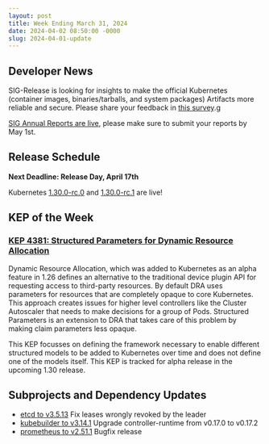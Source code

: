 ```yaml
---
layout: post
title: Week Ending March 31, 2024
date: 2024-04-02 08:50:00 -0000
slug: 2024-04-01-update
---
```


## Developer News

SIG-Release is looking for insights to make the official Kubernetes (container images, binaries/tarballs, and system packages) Artifacts more reliable and secure. Please share your feedback in [this survey](https://bit.ly/k8s-artifacts-survey).g

[SIG Annual Reports are live](https://groups.google.com/a/kubernetes.io/g/dev/c/kAdMGywyFMs), please make sure to submit your reports by May 1st.

## Release Schedule

**Next Deadline: Release Day, April 17th**

Kubernetes [1.30.0-rc.0](https://groups.google.com/a/kubernetes.io/g/dev/c/cke4ys0RnHM) and [1.30.0-rc.1](https://groups.google.com/a/kubernetes.io/g/dev/c/WYzDxgrqgUY) are live!

## KEP of the Week

### [KEP 4381: Structured Parameters for Dynamic Resource Allocation](https://github.com/kubernetes/enhancements/tree/master/keps/sig-node/4381-dra-structured-parameters)

Dynamic Resource Allocation, which was added to Kubernetes as an alpha feature in 1.26 defines an alternative to the traditional device plugin API for requesting access to third-party resources. By default DRA uses parameters for resources that are completely opaque to core Kubernetes. This approach creates issues for higher level controllers like the Cluster Autoscaler that needs to make decisions for a group of Pods. Structured Parameters is an extension to DRA that takes care of this problem by making claim parameters less opaque.

This KEP focusses on defining the framework necessary to enable different structured models to be added to Kubernetes over time and does not define one of the models itself. This KEP is tracked for alpha release in the upcoming 1.30 release.

## Subprojects and Dependency Updates

* [etcd to v3.5.13](https://github.com/etcd-io/etcd/releases/tag/v3.5.13) Fix leases wrongly revoked by the leader
* [kubebuilder to v3.14.1](https://github.com/kubernetes-sigs/kubebuilder/releases/v3.14.1) Upgrade controller-runtime from v0.17.0 to v0.17.2
* [prometheus to v2.51.1](https://github.com/prometheus/prometheus/releases/tag/v2.51.1) Bugfix release
